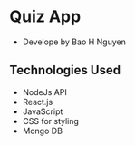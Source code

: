 # Quiz App

- Develope by Bao H Nguyen

## Technologies Used

- NodeJs API
- React.js
- JavaScript
- CSS for styling
- Mongo DB